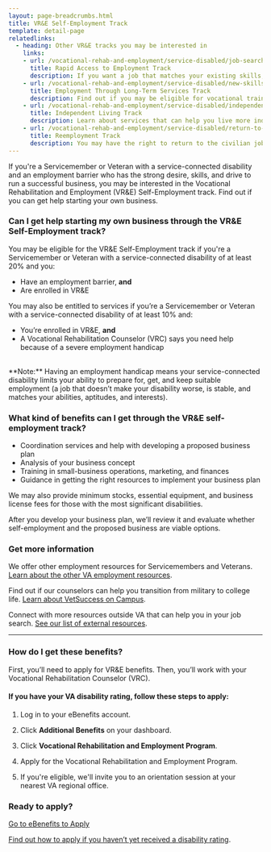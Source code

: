 ```yaml
---
layout: page-breadcrumbs.html
title: VR&E Self-Employment Track
template: detail-page
relatedlinks:
  - heading: Other VR&E tracks you may be interested in
    links:
    - url: /vocational-rehab-and-employment/service-disabled/job-search-and-counseling/
      title: Rapid Access to Employment Track
      description: If you want a job that matches your existing skills, find out if you can get employment counseling and job-search support.
    - url: /vocational-rehab-and-employment/service-disabled/new-skills/
      title: Employment Through Long-Term Services Track
      description: Find out if you may be eligible for vocational training to help you develop new job skills.
    - url: /vocational-rehab-and-employment/service-disabled/independent-living/
      title: Independent Living Track
      description: Learn about services that can help you live more independently with your service-connected disability.
    - url: /vocational-rehab-and-employment/service-disabled/return-to-job/
      title: Reemployment Track
      description: You may have the right to return to the civilian job you held before activating. Find out how we can help with this process.
---
```


<div class="va-introtext">

If you're a Servicemember or Veteran with a service-connected disability and an employment barrier who has the strong desire, skills, and drive to run a successful business, you may be interested in the Vocational Rehabilitation and Employment (VR&amp;E) Self-Employment track. Find out if you can get help starting your own business.

</div>

<div class="feature" markdown="1">

### Can I get help starting my own business through the VR&amp;E Self-Employment track?

You may be eligible for the VR&amp;E Self-Employment track if you're a Servicemember or Veteran with a service-connected disability of at least 20% and you:

- Have an employment barrier, **and**
- Are enrolled in VR&amp;E

You may also be entitled to services if you’re a Servicemember or Veteran with a service-connected disability of at least 10% and:
- You’re enrolled in VR&E, **and**
- A Vocational Rehabilitation Counselor (VRC) says you need help because of a severe employment handicap
<br>
**Note:** Having an employment handicap means your service-connected disability limits your ability to  prepare for, get, and keep suitable employment (a job that doesn’t make your disability worse, is stable, and matches your abilities, aptitudes, and interests).

</div>

### What kind of benefits can I get through the VR&amp;E self-employment track?

- Coordination services and help with developing a proposed business plan
- Analysis of your business concept
- Training in small-business operations, marketing, and finances
- Guidance in getting the right resources to implement your business plan

We may also provide minimum stocks, essential equipment, and business license fees for those with the most significant disabilities.

After you develop your business plan, we’ll review it and evaluate whether self-employment and the proposed business are viable options.

### Get more information

We offer other employment resources for Servicemembers and Veterans. [Learn about the other VA employment resources](/employment/job-seekers/employment-support/).

Find out if our counselors can help you transition from military to college life. [Learn about VetSuccess on Campus](/vocational-rehab-and-employment/vetsuccess/).

Connect with more resources outside VA that can help you in your job search. [See our list of external resources](/vocational-rehab-and-employment/external-resources/).

<hr>

### How do I get these benefits?

First, you’ll need to apply for VR&E benefits. Then, you’ll work with your Vocational Rehabilitation Counselor (VRC).

#### If you have your VA disability rating, follow these steps to apply:

<ol class="process">

<li class="process-step list-one">

Log in to your eBenefits account.

</li>

<li class="process-step list-two">

Click **Additional Benefits** on your dashboard.

</li>

<li class="process-step list-three">

Click **Vocational Rehabilitation and Employment Program**.

</li>

<li class="process-step list-four">

Apply for the Vocational Rehabilitation and Employment Program.

</li>

<li class="process-step list-five">

If you're eligible, we'll invite you to an orientation session at your nearest VA regional office.

</li>
</ol>

### Ready to apply?

<a class="usa-button-primary va-button-primary" href="https://www.ebenefits.va.gov/ebenefits/homepage">Go to eBenefits to Apply</a>

[Find out how to apply if you haven’t yet received a disability rating](/vocational-rehab-and-employment/apply-vre#servicemember-not-received-rating).
